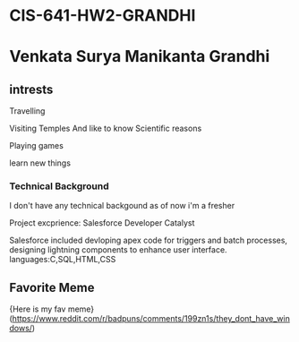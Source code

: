 # CIS-641-HW2-GRANDHI
# Venkata Surya Manikanta Grandhi
## intrests
 Travelling 

 Visiting Temples And like to know Scientific reasons

 Playing games

 learn new things

### Technical Background
I don't have any technical backgound as of now i'm a fresher

Project excprience: Salesforce Developer Catalyst

Salesforce included devloping apex code for triggers and batch processes, designing lightning components to enhance user interface.
languages:C,SQL,HTML,CSS

## Favorite Meme
{Here is my fav meme}(https://www.reddit.com/r/badpuns/comments/199zn1s/they_dont_have_windows/)
